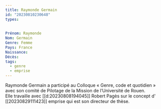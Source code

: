```yaml
---
title: Raymonde Germain 
id: "20230810230648"
types:
   
  
Prénom: Raymonde
Nom: Germain
Genre: Femme
Pays: France
Naissance: 
Décès: 
tags:
  - genre
  - emprise
---
```


Raymonde Germain a participé au Colloque « Genre, code et quotidien » avec son comité de Pilotage de la Mission de l’Université de Rouen.  
Elle travaille avec [[d:20230808194045]] Robert Pagès sur le concept d' [[20230829111423]] emprise qui est son directeur de thèse.

